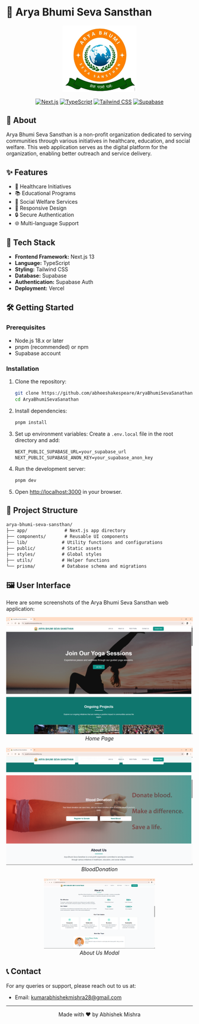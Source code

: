 # 🌟 Arya Bhumi Seva Sansthan

<div align="center">
  <img src="public/logo.jpg" alt="Arya Bhumi Seva Sansthan Logo" width="200"/>
  
  [![Next.js](https://img.shields.io/badge/Next.js-13.0-black?style=for-the-badge&logo=next.js)](https://nextjs.org/)
  [![TypeScript](https://img.shields.io/badge/TypeScript-5.0-blue?style=for-the-badge&logo=typescript)](https://www.typescriptlang.org/)
  [![Tailwind CSS](https://img.shields.io/badge/Tailwind_CSS-3.0-38B2AC?style=for-the-badge&logo=tailwind-css)](https://tailwindcss.com/)
  [![Supabase](https://img.shields.io/badge/Supabase-2.0-3ECF8E?style=for-the-badge&logo=supabase)](https://supabase.com/)
</div>

## 📝 About

Arya Bhumi Seva Sansthan is a non-profit organization dedicated to serving communities through various initiatives in healthcare, education, and social welfare. This web application serves as the digital platform for the organization, enabling better outreach and service delivery.

## ✨ Features

- 🏥 Healthcare Initiatives
- 📚 Educational Programs
- 🤝 Social Welfare Services
- 📱 Responsive Design
- 🔒 Secure Authentication
- 🌐 Multi-language Support

## 🚀 Tech Stack

- **Frontend Framework:** Next.js 13
- **Language:** TypeScript
- **Styling:** Tailwind CSS
- **Database:** Supabase
- **Authentication:** Supabase Auth
- **Deployment:** Vercel

## 🛠️ Getting Started

### Prerequisites

- Node.js 18.x or later
- pnpm (recommended) or npm
- Supabase account

### Installation

1. Clone the repository:
   ```bash
   git clone https://github.com/abheeshakespeare/AryaBhumiSevaSanathan.git
   cd AryaBhumiSevaSanathan
   ```

2. Install dependencies:
   ```bash
   pnpm install
   ```

3. Set up environment variables:
   Create a `.env.local` file in the root directory and add:
   ```
   NEXT_PUBLIC_SUPABASE_URL=your_supabase_url
   NEXT_PUBLIC_SUPABASE_ANON_KEY=your_supabase_anon_key
   ```

4. Run the development server:
   ```bash
   pnpm dev
   ```

5. Open [http://localhost:3000](http://localhost:3000) in your browser.

## 📁 Project Structure

```
arya-bhumi-seva-sansthan/
├── app/              # Next.js app directory
├── components/       # Reusable UI components
├── lib/             # Utility functions and configurations
├── public/          # Static assets
├── styles/          # Global styles
├── utils/           # Helper functions
└── prisma/          # Database schema and migrations
```

## 🖼️ User Interface

Here are some screenshots of the Arya Bhumi Seva Sansthan web application:

<div align="center">
  <img src="public/screenshots/HomePage.png" alt="Home Page" width="600"/>
  <br/>
  <em>Home Page</em>
  <br/><br/>
  <img src="public/screenshots/BloodDonation.png" alt="BloodDonation" width="600"/>
  <br/>
  <em>BloodDonation</em>
  <br/><br/>
  <img src="public/screenshots/About.png" alt="About" width="300"/>
  <br/>
  <em>About Us Modal</em>
</div>


## 📞 Contact

For any queries or support, please reach out to us at:
- Email: [kumarabhishekmishra28@gmail.com](mailto:kumarabhishekmishra28@gmail.com)


---

<div align="center">
  Made with ❤️ by Abhishek Mishra
</div> 
